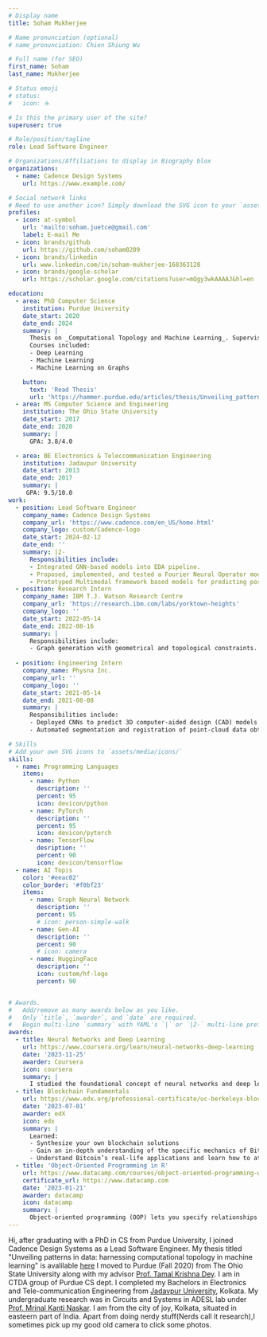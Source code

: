 ```yaml
---
# Display name
title: Soham Mukherjee

# Name pronunciation (optional)
# name_pronunciation: Chien Shiung Wu

# Full name (for SEO)
first_name: Soham
last_name: Mukherjee

# Status emoji
# status:
#   icon: ☕️

# Is this the primary user of the site?
superuser: true

# Role/position/tagline
role: Lead Software Engineer

# Organizations/Affiliations to display in Biography blox
organizations:
  - name: Cadence Design Systems
    url: https://www.example.com/

# Social network links
# Need to use another icon? Simply download the SVG icon to your `assets/media/icons/` folder.
profiles:
  - icon: at-symbol
    url: 'mailto:soham.juetce@gmail.com'
    label: E-mail Me
  - icon: brands/github
    url: https://github.com/soham0209
  - icon: brands/linkedin
    url: www.linkedin.com/in/soham-mukherjee-168363128
  - icon: brands/google-scholar
    url: https://scholar.google.com/citations?user=mQgy3wkAAAAJ&hl=en

education:
  - area: PhD Computer Science
    institution: Purdue University
    date_start: 2020
    date_end: 2024
    summary: |
      Thesis on _Computational Topology and Machine Learning_. Supervised by [Prof Tamal K. Dey](https://www.cs.purdue.edu/homes/tamaldey/).
      Courses included:
      - Deep Learning
      - Machine Learning
      - Machine Learning on Graphs

    button:
      text: 'Read Thesis'
      url: 'https://hammer.purdue.edu/articles/thesis/Unveiling_patterns_in_data_harnessing_computational_topology_in_machine_learning/25114625/1/files/44320463.pdf'
  - area: MS Computer Science and Engineering
    institution: The Ohio State University
    date_start: 2017
    date_end: 2020
    summary: |
      GPA: 3.8/4.0

  - area: BE Electronics & Teleccommunication Engineering
    institution: Jadavpur University
    date_start: 2013
    date_end: 2017
    summary: |
     GPA: 9.5/10.0
work:
  - position: Lead Software Engineer
    company_name: Cadence Design Systems
    company_url: 'https://www.cadence.com/en_US/home.html'
    company_logo: custom/Cadence-logo
    date_start: 2024-02-12
    date_end: ''
    summary: |2-
      Responsibilities include:
      - Integrated GNN-based models into EDA pipeline.
      - Proposed, implemented, and tested a Fourier Neural Operator model for circuit simulation.
      - Prototyped Multimodal framework based models for predicting post-layout circuit behavior.
  - position: Research Intern
    company_name: IBM T.J. Watson Research Centre
    company_url: 'https://research.ibm.com/labs/yorktown-heights'
    company_logo: ''
    date_start: 2022-05-14
    date_end: 2022-08-16
    summary: |
      Responsibilities include:
      - Graph generation with geometrical and topological constraints. **(Patent filed)**
  
  - position: Engineering Intern
    company_name: Physna Inc.
    company_url: ''
    company_logo: ''
    date_start: 2021-05-14
    date_end: 2021-08-08
    summary: |
      Responsibilities include:
      - Deployed CNNs to predict 3D computer-aided design (CAD) models from 2D images.
      - Automated segmentation and registration of point-cloud data obtained from scanning machine parts enabling efficient and accurate inspection.

# Skills
# Add your own SVG icons to `assets/media/icons/`
skills:
  - name: Programming Languages
    items:
      - name: Python
        description: ''
        percent: 95
        icon: devicon/python
      - name: PyTorch
        description: ''
        percent: 95
        icon: devicon/pytorch
      - name: TensorFlow
        desription: ''
        percent: 90
        icon: devicon/tensorflow
  - name: AI Topis
    color: '#eeac02'
    color_border: '#f0bf23'
    items:
      - name: Graph Neural Network
        description: ''
        percent: 95
        # icon: person-simple-walk
      - name: Gen-AI
        description: ''
        percent: 90
        # icon: camera
      - name: HuggingFace
        description: ''
        icon: custom/hf-logo
        percent: 90


# Awards.
#   Add/remove as many awards below as you like.
#   Only `title`, `awarder`, and `date` are required.
#   Begin multi-line `summary` with YAML's `|` or `|2-` multi-line prefix and indent 2 spaces below.
awards:
  - title: Neural Networks and Deep Learning
    url: https://www.coursera.org/learn/neural-networks-deep-learning
    date: '2023-11-25'
    awarder: Coursera
    icon: coursera
    summary: |
      I studied the foundational concept of neural networks and deep learning. By the end, I was familiar with the significant technological trends driving the rise of deep learning; build, train, and apply fully connected deep neural networks; implement efficient (vectorized) neural networks; identify key parameters in a neural network’s architecture; and apply deep learning to your own applications.
  - title: Blockchain Fundamentals
    url: https://www.edx.org/professional-certificate/uc-berkeleyx-blockchain-fundamentals
    date: '2023-07-01'
    awarder: edX
    icon: edx
    summary: |
      Learned:
      - Synthesize your own blockchain solutions
      - Gain an in-depth understanding of the specific mechanics of Bitcoin
      - Understand Bitcoin’s real-life applications and learn how to attack and destroy Bitcoin, Ethereum, smart contracts and Dapps, and alternatives to Bitcoin’s Proof-of-Work consensus algorithm
  - title: 'Object-Oriented Programming in R'
    url: https://www.datacamp.com/courses/object-oriented-programming-with-s3-and-r6-in-r
    certificate_url: https://www.datacamp.com
    date: '2023-01-21'
    awarder: datacamp
    icon: datacamp
    summary: |
      Object-oriented programming (OOP) lets you specify relationships between functions and the objects that they can act on, helping you manage complexity in your code. This is an intermediate level course, providing an introduction to OOP, using the S3 and R6 systems. S3 is a great day-to-day R programming tool that simplifies some of the functions that you write. R6 is especially useful for industry-specific analyses, working with web APIs, and building GUIs.
---
```


Hi, after graduating with a PhD in CS from Purdue University, I joined Cadence Design Systems as a Lead Software Engineer. My thesis titled "Unveiling patterns in data: harnessing computational topology in machine learning" is avalilable [here](https://hammer.purdue.edu/articles/thesis/Unveiling_patterns_in_data_harnessing_computational_topology_in_machine_learning/25114625/1/files/44320463.pdf) I moved to Purdue (Fall 2020) from The Ohio State University along with my advisor [Prof. Tamal Krishna Dey](https://www.cs.purdue.edu/homes/tamaldey/). I am in CTDA group of Purdue CS dept. I completed my Bachelors in Electronics and Tele-communication Engineering from [Jadavpur University](http://www.jaduniv.edu.in), Kolkata. My undergraduate research was in Circuits and Systems in ADESL lab under [Prof. Mrinal Kanti Naskar](https://scholar.google.com/citations?user=t5kOc_EAAAAJ&hl=en). I am from the city of joy, Kolkata, situated in easteern part of India. Apart from doing nerdy stuff(Nerds call it research),I sometimes pick up my good old camera to click some photos.
